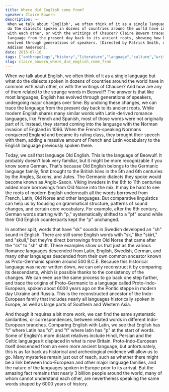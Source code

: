 ```yaml
---
title: Where did English come from?
speaker: Claire Bowern
description: >-
 When we talk about 'English', we often think of it as a single language. But what
 do the dialects spoken in dozens of countries around the world have in common
 with each other, or with the writings of Chaucer? Claire Bowern traces the
 language from the present day back to its ancient roots, showing how English has
 evolved through generations of speakers. [Directed by Patrick Smith, narrated by
 Addison Anderson].
date: 2015-07-16
tags: ["anthropology","history","literature","language","culture","writing","world-cultures","animation","teded","ancient-world"]
slug: claire_bowern_where_did_english_come_from
---
```


When we talk about English, we often think of it as a single language but what do the
dialects spoken in dozens of countries around the world have in common with each other, or
with the writings of Chaucer? And how are any of them related to the strange words in
Beowulf? The answer is that like most languages, English has evolved through generations
of speakers, undergoing major changes over time. By undoing these changes, we can trace
the language from the present day back to its ancient roots. While modern English shares
many similar words with Latin-derived romance languages, like French and Spanish, most of
those words were not originally part of it. Instead, they started coming into the
language with the Norman invasion of England in 1066. When the French-speaking Normans
conquered England and became its ruling class, they brought their speech with them, adding
a massive amount of French and Latin vocabulary to the English language previously
spoken there.

Today, we call that language Old English. This is the language of Beowulf. It probably
doesn't look very familiar, but it might be more recognizable if you know some German.
That's because Old English belongs to the Germanic language family, first brought to the
British Isles in the 5th and 6th centuries by the Angles, Saxons, and Jutes. The Germanic
dialects they spoke would become known as Anglo-Saxon. Viking invaders in the 8th to 11th
centuries added more borrowings from Old Norse into the mix. It may be hard to see the
roots of modern English underneath all the words borrowed from French, Latin, Old Norse 
and other languages. But comparative linguistics can help us by focusing on grammatical
structure, patterns of sound changes, and certain core vocabulary. For example, after the
6th century, German words starting with "p," systematically shifted to a "pf" sound while
their Old English counterparts kept the "p" unchanged.

In another split, words that have "sk" sounds in Swedish developed an "sh" sound in
English. There are still some English words with "sk," like "skirt," and "skull," but
they're direct borrowings from Old Norse that came after the "sk" to "sh" shift. These
examples show us that just as the various Romance languages descended from Latin, English,
Swedish, German, and many other languages descended from their own common ancestor known
as Proto-Germanic spoken around 500 B.C.E. Because this historical language was never
written down, we can only reconstruct it by comparing its descendants, which is possible
thanks to the consistency of the changes. We can even use the same process to go back one
step further, and trace the origins of Proto-Germanic to a language called
Proto-Indo-European, spoken about 6000 years ago on the Pontic steppe in modern day
Ukraine and Russia. This is the reconstructed ancestor of the Indo-European family that
includes nearly all languages historically spoken in Europe, as well as large parts of
Southern and Western Asia.

And though it requires a bit more work, we can find the same systematic similarities, or
correspondences, between related words in different Indo-European branches. Comparing
English with Latin, we see that English has "t" where Latin has "d", and "f" where latin
has "p" at the start of words. Some of English's more distant relatives include Hindi,
Persian and the Celtic languages it displaced in what is now Britain. Proto-Indo-European
itself descended from an even more ancient language, but unfortunately, this is as far
back as historical and archeological evidence will allow us to go. Many mysteries remain
just out of reach, such as whether there might be a link between Indo-European and other
major language families, and the nature of the languages spoken in Europe prior to its
arrival. But the amazing fact remains that nearly 3 billion people around the world, many
of whom cannot understand each other, are nevertheless speaking the same words shaped by
6000 years of history.

<!--
ad_duration=0
event="TED-Ed"
external_start_time=0
intro_duration=0
is_subtitle_required="False"
is_talk_featured="False"
language="en"
language_swap="False"
native_language="en"
number_of_related_talks=6
number_of_speakers=1
number_of_subtitled_videos=0
number_of_tags=10
number_of_talk_download_languages=28
number_of_talk_more_resources=0
number_of_talk_recommendations=0
number_of_talks_take_actions=0
post_ad_duration=0
published_timestamp="2019-05-15 19:00:26"
recording_date="2015-07-16"
speaker_is_published=0
speaker_name="Claire Bowern"
talk_name="Where did English come from?"
talks_tags=["anthropology","history","literature","language","culture","writing","world-cultures","animation","teded","ancient-world"]
url_photo_talk="https://s3.amazonaws.com/talkstar-photos/uploads/e7d49fb2-b75b-4c05-bcb5-38424c0ee698/97_english.jpg"
url_webpage="https://www.ted.com/talks/claire_bowern_where_did_english_come_from"
video_type_name="TED-Ed Original"
-->